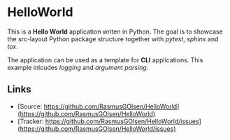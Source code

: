 # HelloWorld

This is a **Hello World** application writen in Python. The goal is
to showcase the src-layout Python package structure together with
*pytest*, *sphinx* and *tox*.

The application can be used as a template for **CLI** applications.
This example inlcudes *logging* and *argument parsing*.

## Links
- [Source: https://github.com/RasmusGOlsen/HelloWorld](https://github.com/RasmusGOlsen/HelloWorld)
- [Tracker: https://github.com/RasmusGOlsen/HelloWorld/issues](https://github.com/RasmusGOlsen/HelloWorld/issues)

